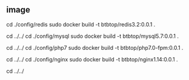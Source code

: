 ## image 
cd ./config/redis
sudo docker build -t btbtop/redis3.2:0.0.1 .

cd ../../
cd ./config/mysql
sudo docker build -t btbtop/mysql5.7:0.0.1 .


cd ../../
cd ./config/php7
sudo docker build -t btbtop/php7.0-fpm:0.0.1 .

cd ../../
cd ./config/nginx
sudo docker build -t btbtop/nginx1.14:0.0.1 .

cd ../../



